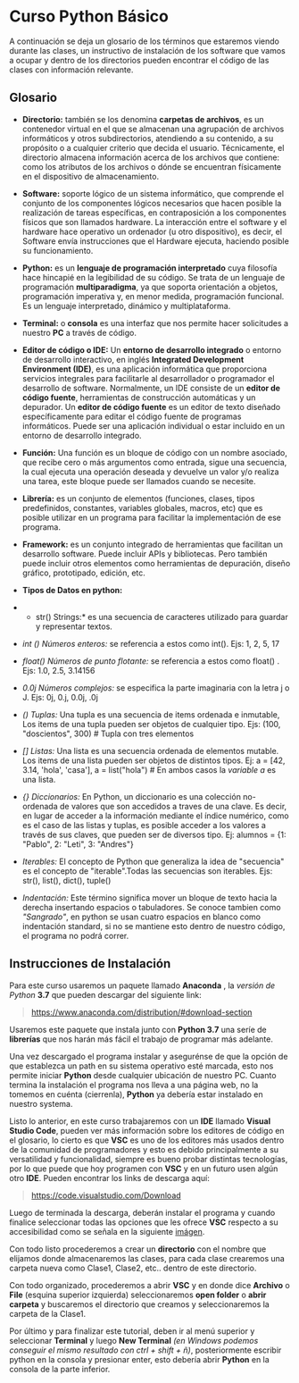 # Curso Python Básico

A continuación se deja un glosario de los términos que estaremos viendo durante las clases, un instructivo de instalación de los software que vamos a ocupar y dentro de los directorios pueden encontrar el código de las clases con información relevante.

## Glosario

- **Directorio:** también se los denomina **carpetas de archivos**,  es un contenedor virtual en el que se almacenan una agrupación de archivos informáticos y otros subdirectorios, atendiendo a su contenido, a su propósito o a cualquier criterio que decida el usuario. Técnicamente, el directorio almacena información acerca de los archivos que contiene: como los atributos de los archivos o dónde se encuentran físicamente en el dispositivo de almacenamiento.

- **Software:**  soporte lógico de un sistema informático, que comprende el conjunto de los componentes lógicos necesarios que hacen posible la realización de tareas específicas, en contraposición a los componentes físicos que son llamados hardware. La interacción entre el software y el hardware hace operativo un ordenador (u otro dispositivo), es decir, el Software envía instrucciones que el Hardware ejecuta, haciendo posible su funcionamiento.

- **Python:** es un **lenguaje de programación interpretado** cuya filosofía hace hincapié en la legibilidad de su código.​ Se trata de un lenguaje de programación **multiparadigma**, ya que soporta orientación a objetos, programación imperativa y, en menor medida, programación funcional. Es un lenguaje interpretado, dinámico y multiplataforma.

- **Terminal:**  o **consola** es una interfaz que nos permite hacer solicitudes a nuestro **PC** a través de código.

- **Editor de código o IDE:** Un **entorno de desarrollo integrado**​ o entorno de desarrollo interactivo, en inglés **Integrated Development Environment (IDE)**, es una aplicación informática que proporciona servicios integrales para facilitarle al desarrollador o programador el desarrollo de software.
Normalmente, un IDE consiste de un **editor de código fuente**, herramientas de construcción automáticas y un depurador.
Un **editor de código fuente** es un editor de texto diseñado específicamente para editar el código fuente de programas informáticos. Puede ser una aplicación individual o estar incluido en un entorno de desarrollo integrado.

- **Función:** Una función es un bloque de código con un nombre asociado, que recibe cero o más argumentos como entrada, sigue una secuencia, la cual ejecuta una operación deseada y devuelve un valor y/o realiza una tarea, este bloque puede ser llamados cuando se necesite.

- **Librería:** es un conjunto de elementos (funciones, clases, tipos predefinidos, constantes, variables globales, macros, etc) que es posible utilizar en un programa para facilitar la implementación de ese programa.

- **Framework:** es un conjunto integrado de herramientas que facilitan un desarrollo software. Puede incluir APIs y bibliotecas. Pero también puede incluir otros elementos como herramientas de depuración, diseño gráfico, prototipado, edición, etc.

- **Tipos de Datos en python:** 
- * str() Strings:* es una secuencia de caracteres utilizado para guardar y representar textos. 
- *int () Números enteros:* se referencia a estos como int(). Ejs: 1, 2, 5, 17
- *float() Números de punto flotante:* se referencia a estos como float() . Ejs: 1.0, 2.5, 3.14156
- *0.0j Números complejos:* se especifica la parte imaginaria con la letra j o J. Ejs: 0j, 0.j, 0.0j, .0j
- *() Tuplas:* Una tupla es una secuencia de items ordenada e inmutable, Los items de una tupla pueden ser objetos de cualquier tipo. Ejs: (100, "doscientos", 300)    # Tupla con tres elementos
- *[] Listas:* Una lista es una secuencia ordenada de elementos mutable. Los items de una lista pueden ser objetos de distintos tipos. Ej: a = [42, 3.14, 'hola', 'casa'], a = list("hola") # En ambos casos la *variable a* es una lista.
- *{} Diccionarios:* En Python, un diccionario es una colección no-ordenada de valores que son accedidos a traves de una clave. Es decir, en lugar de acceder a la información mediante el índice numérico, como es el caso de las listas y tuplas, es posible acceder a los valores a través de sus claves, que pueden ser de diversos tipo. Ej: alumnos = {1: "Pablo", 2: "Leti", 3: "Andres"}
- *Iterables:* El concepto de Python que generaliza la idea de "secuencia" es el concepto de "iterable".Todas las secuencias son iterables. Ejs: str(), list(), dict(), tuple()
- *Indentación:* Este término significa mover un bloque de texto hacia la derecha insertando espacios o tabuladores. Se conoce tambien como *"Sangrado"*, en python se usan cuatro espacios en blanco como indentación standard, si no se mantiene esto dentro de nuestro código, el programa no podrá correr.



## Instrucciones de Instalación

Para este curso usaremos un paquete llamado **Anaconda** , la *versión de Python* **3.7** que pueden descargar del siguiente link:

> https://www.anaconda.com/distribution/#download-section

Usaremos este paquete que instala junto con **Python 3.7** una seríe de **librerías** que nos harán más fácil el trabajo de programar más adelante.

Una vez descargado el programa instalar y asegurénse de que la opción de que establezca un path en su sistema operativo esté marcada, esto nos permite iniciar **Python** desde cualquier ubicación de nuestro PC. Cuanto termina la instalación el programa nos lleva a una página web, no la tomemos en cuénta (cierrenla), **Python** ya debería estar instalado en nuestro systema.

Listo lo anterior, en este curso trabajaremos con un **IDE** llamado **Visual Studio Code**, pueden ver más información sobre los editores de código en el glosario, lo cierto es que **VSC** es uno de los editores más usados dentro de la comunidad de programadores y esto es debido principalmente a su versatilidad y funcionalidad, siempre es bueno probar distintas tecnologías, por lo que puede que hoy programen con **VSC** y en un futuro usen algún otro **IDE**.
Pueden encontrar los links de descarga aquí:

> https://code.visualstudio.com/Download

Luego de terminada la descarga, deberán instalar el programa y cuando finalice seleccionar todas las opciones que les ofrece **VSC** respecto a su accesibilidad como se señala en la siguiente [imágen](Clase1/vsc.PNG).

Con todo listo procederemos a crear un **directorio** con el nombre que elijamos donde almacenaremos las clases, para cada clase crearemos una carpeta nueva como Clase1, Clase2, etc.. dentro de este directorio.

Con todo organizado, procederemos a abrir **VSC** y en donde dice **Archivo** o **File** (esquina superior izquierda) seleccionaremos **open folder** o **abrir carpeta** y buscaremos el directorio que creamos y seleccionaremos la carpeta de la Clase1.

Por último y para finalizar este tutorial, deben ir al menú superior y seleccionar **Terminal** y luego **New Terminal** *(en Windows podemos conseguir el mismo resultado con ctrl + shift + ñ)*, posteriormente escribir python en la consola y presionar enter, esto debería abrir **Python** en la consola de la parte inferior.


